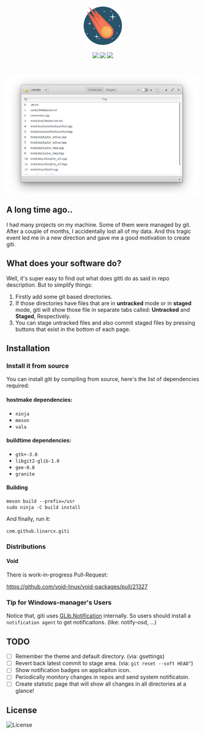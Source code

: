 <h4 align="center">
    <img src="data/assets/mascot.svg" align="center" width="100"/>
</h4>

<h4 align="center">
  <img src="https://img.shields.io/github/languages/top/LinArcX/giti.svg"/>  <img src="https://img.shields.io/github/repo-size/LinArcX/giti.svg"/>  <img src="https://img.shields.io/github/tag/LinArcX/giti.svg?colorB=green"/>
</h4>

<h1 align="center">
    <img src="data/assets/shot.png" align="center" width="800"/>
</h1>

## A long time ago..
I had many projects on my machine. Some of them were managed by git. After a couple of months, I accidentally lost all of my data.
And this tragic event led me in a new direction and gave me a good motivation to create giti.

## What does your software do?
Well, it's super easy to find out what does gitti do as said in repo description. But to simplify things:
1. Firstly add some git based directories.
2. If those directories have files that are in __untracked__ mode or in __staged__ mode, giti will show those file in separate tabs called: __Untracked__ and __Staged__, Respectively.
3. You can stage untracked files and also commit staged files by pressing buttons that exist in the bottom of each page.

## Installation
### Install it from source
You can install giti by compiling from source, here's the list of dependencies required:

#### hostmake dependencies:
 - `ninja`
 - `meson`
 - `vala`

#### buildtime dependencies:
 - `gtk+-3.0`
 - `libgit2-glib-1.0`
 - `gee-0.8`
 - `granite`

#### Building
```
meson build --prefix=/usr
sudo ninja -C build install
```
And finally, run it:

`com.github.linarcx.giti`

### Distributions
#### Void

There is work-in-progress Pull-Request:

https://github.com/void-linux/void-packages/pull/21327


### Tip for Windows-manager's Users
Notice that, giti uses [GLib.Notification](https://valadoc.org/gio-2.0/GLib.Notification.html) internally. So users should install a `notification agent` to get notificaitons. (like: notify-osd, ...)

## TODO
- [ ] Remember the theme and default directory. (via: gsettings)
- [ ] Revert back latest commit to stage area. (via: `git reset --soft HEAD^`)
- [ ] Show notification badges on applicaiton icon.
- [ ] Periodically monitory changes in repos and send system notificatoin.
- [ ] Create statistic page that will show all changes in all directories at a glance!

## License
![License](https://img.shields.io/github/license/LinArcX/giti.svg)
